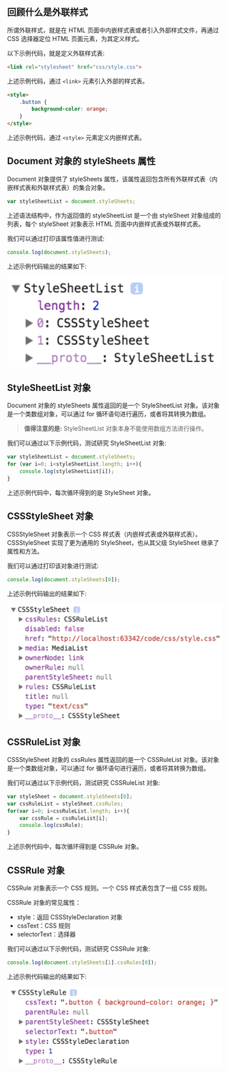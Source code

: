 ## 回顾什么是外联样式

所谓外联样式，就是在 HTML 页面中内嵌样式表或者引入外部样式文件，再通过 CSS 选择器定位 HTML 页面元素，为其定义样式。

以下示例代码，就是定义外联样式表:

```html
<link rel="stylesheet" href="css/style.css">
```

上述示例代码，通过 `<link>` 元素引入外部的样式表。

```html
<style>
    .button {
        background-color: orange;
    }
</style>
```

上述示例代码，通过 `<style>` 元素定义内嵌样式表。

## Document 对象的 styleSheets 属性

Document 对象提供了 styleSheets 属性，该属性返回包含所有外联样式表（内嵌样式表和外联样式表）的集合对象。

```javascript
var styleSheetList = document.styleSheets;
```

上述语法结构中，作为返回值的 styleSheetList 是一个由 styleSheet 对象组成的列表，每个 styleSheet 对象表示 HTML 页面中内嵌样式表或外联样式表。

我们可以通过打印该属性值进行测试:

```javascript
console.log(document.styleSheets);
```

上述示例代码输出的结果如下:

![](images/chapter5/06.png)

## StyleSheetList 对象

Document 对象的 styleSheets 属性返回的是一个 StyleSheetList 对象。该对象是一个类数组对象，可以通过 for 循环语句进行遍历，或者将其转换为数组。

> **值得注意的是:** StyleSheetList 对象本身不能使用数组方法进行操作。

我们可以通过以下示例代码，测试研究 StyleSheetList 对象:

```javascript
var styleSheetList = document.styleSheets;
for (var i=0; i<styleSheetList.length; i++){
    console.log(styleSheetList[i]);
}
```

上述示例代码中，每次循环得到的是 StyleSheet 对象。

## CSSStyleSheet 对象

CSSStyleSheet 对象表示一个 CSS 样式表（内嵌样式表或外联样式表）。CSSStyleSheet 实现了更为通用的 StyleSheet，也从其父级 StyleSheet 继承了属性和方法。

我们可以通过打印该对象进行测试:

```javascript
console.log(document.styleSheets[0]);
```

上述示例代码输出的结果如下:

![](images/chapter5/07.png)

## CSSRuleList 对象

CSSStyleSheet 对象的 cssRules 属性返回的是一个 CSSRuleList 对象。该对象是一个类数组对象，可以通过 for 循环语句进行遍历，或者将其转换为数组。

我们可以通过以下示例代码，测试研究 CSSRuleList 对象:

```javascript
var styleSheet = document.styleSheets[0];
var cssRuleList = styleSheet.cssRules;
for(var i=0; i<cssRuleList.length; i++){
    var cssRule = cssRuleList[i];
    console.log(cssRule);
}
```

上述示例代码中，每次循环得到是 CSSRule 对象。

## CSSRule 对象

CSSRule 对象表示一个 CSS 规则。一个 CSS 样式表包含了一组 CSS 规则。

CSSRule 对象的常见属性：

- style：返回 CSSStyleDeclaration 对象
- cssText：CSS 规则
- selectorText：选择器

我们可以通过以下示例代码，测试研究 CSSRule 对象:

```javascript
console.log(document.styleSheets[1].cssRules[0]);
```

上述示例代码输出的结果如下:

![](images/chapter5/08.png)
